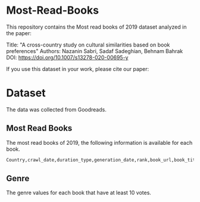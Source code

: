 # Most-Read-Books

This repository contains the Most read books of 2019 dataset analyzed in the paper:

Title: "A cross-country study on cultural similarities based on book preferences"
Authors: Nazanin Sabri, Sadaf Sadeghian, Behnam Bahrak
DOI: https://doi.org/10.1007/s13278-020-00695-y

If you use this dataset in your work, please cite our paper:


# Dataset

The data was collected from Goodreads. 

## Most Read Books
The most read books of 2019, the following information is available for each book. 
```python
Country,crawl_date,duration_type,generation_date,rank,book_url,book_title,book_cover_url,published_year,number_of_reads,average_rating,number_of_ratings,author_url
```

## Genre

The genre values for each book that have at least 10 votes. 
